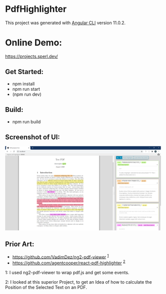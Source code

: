# PdfHighlighter

This project was generated with [Angular CLI](https://github.com/angular/angular-cli) version 11.0.2.

# Online Demo:

https://projects.sperl.dev/

## Get Started:

- npm install
- npm run start
- (npm run dev)

## Build:

- npm run build

## Screenshot of UI:

![Pic of the UI](UI.png)

## Prior Art:

- https://github.com/VadimDez/ng2-pdf-viewer <sup>[1](#myfootnote1)</sup>
- https://github.com/agentcooper/react-pdf-highlighter <sup>[2](#myfootnote2)</sup>

<a name="myfootnote1">1</a>: I used ng2-pdf-viewer to wrap pdf.js and get some events.

<a name="myfootnote2">2</a>: I looked at this superior Project, to get an Idea of how to calculate the Position of the Selected Text on an PDF.
